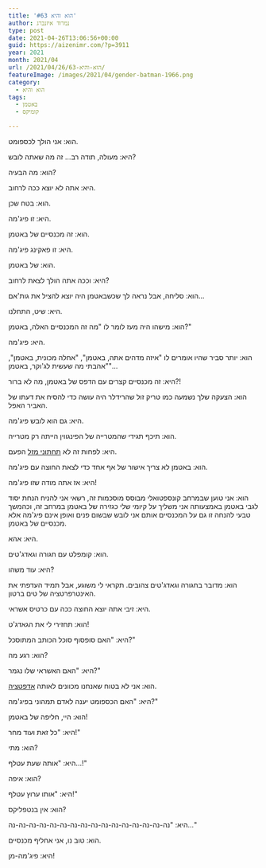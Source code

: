 ```yaml
---
title: 'הוא והיא #63'
author: נמרוד איזנברג
type: post
date: 2021-04-26T13:06:56+00:00
guid: https://aizenimr.com/?p=3911
year: 2021
month: 2021/04
url: /2021/04/26/הוא-והיא-63/
featureImage: /images/2021/04/gender-batman-1966.png
category:
  - הוא והיא
tags:
  - באטמן
  - קומיקס

---
```

הוא: אני הולך לכספומט.

היא: מעולה, תודה רב... זה מה שאתה לובש?

הוא: מה הבעיה?

היא: אתה לא יוצא ככה לרחוב.

הוא: בטח שכן.

היא: זו פיג'מה.

הוא: זה מכנסיים של באטמן.

היא: זו פאקינג פיג'מה.

הוא: של באטמן.

היא: וככה אתה הולך לצאת לרחוב?

הוא: סליחה, אבל נראה לך שכשבאטמן היה יוצא להציל את גות'אם...

היא: שיט, התחלנו.

הוא: מישהו היה מעז לומר לו "מה זה המכנסיים האלה, באטמן?"

היא: פיג'מה.

הוא: יותר סביר שהיו אומרים לו "איזה מדהים אתה, באטמן", "אחלה מכונית, באטמן", "אהבתי מה שעשית לג'וקר, באטמן"...

היא: זה מכנסיים קצרים עם הדפס של באטמן, מה לא ברור?!

הוא: הצעקה שלך נשמעה כמו טריק זול שהרידלר היה עושה כדי להסיח את דעתו של האביר האפל.

היא: גם הוא לובש פיג'מה.

הוא: תיכף תגידי שהמטרייה של הפינגווין הייתה רק מטרייה.

היא: לפחות זה לא [תחתוני מזל][1] הפעם.

הוא: באטמן לא צריך אישור של אף אחד כדי לצאת החוצה עם פיג'מה.

היא: אז אתה מודה שזו פיג'מה!

הוא: אני טוען שבמרחב קונספטואלי מבוסס מוסכמות זה, רשאי אני להניח הנחת יסוד לגבי באטמן באמצעותה אני משליך על קיומי שלי כגזירה של באטמן במרחב זה, וכהמשך טבעי להנחה זו גם על המכנסיים אותם אני לובש שבשום פנים ואופן אינם פיג'מה אלא מכנסיים של באטמן.

היא: אהא.

הוא: קומפלט עם חגורה וגאדג'טים.

היא: עוד משהו?

הוא: מדובר בחגורה וגאדג'טים צהובים. תקראי לי משוגע, אבל תמיד העדפתי את האינטרפרטציה של טים ברטון.

היא: זיבי אתה יוצא החוצה ככה עם כרטיס אשראי.

הוא: תחזירי לי את הגאדג'ט!

היא: "האם סופסוף סוכל הכותב המתוסכל?"

הוא: רגע מה?

היא: "האם האשראי שלו נגמר?"

הוא: אני לא בטוח שאנחנו מכוונים לאותה [אדפטציה][2].

היא: "האם הכספומט יענה לאדם תמהוני בפיג'מה?"

הוא: היי, חליפה של באטמן!

היא: "כל זאת ועוד מחר!"

הוא: מתי?

היא: "אותה שעת עטלף...!"

הוא: איפה?

היא: "אותו ערוץ עטלף!"

הוא: אין בנטפליקס?

היא: "נה-נה-נה-נה-נה-נה-נה-נה-נה-נה-נה-נה-נה-נה-נה-נה..."

הוא: טוב נו, אני אחליף מכנסיים.

היא: פיג'מה-מן!

 [1]: /2018/03/03/%d7%94%d7%95%d7%90-%d7%95%d7%94%d7%99%d7%90-42/
 [2]: https://www.youtube.com/watch?v=P6b3y8idVN4